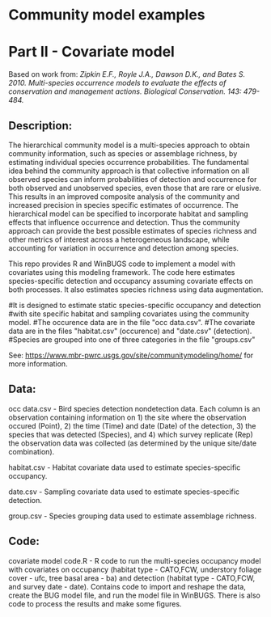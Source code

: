 # Community model examples
# Part II - Covariate model
Based on work from: *Zipkin E.F., Royle J.A., Dawson D.K., and Bates S. 2010. Multi-species occurrence models to evaluate the effects of conservation and management actions. Biological Conservation. 143: 479-484.*

## **Description:**
The hierarchical community model is a multi-species approach to obtain community information, such as species or assemblage richness, by estimating individual species occurrence probabilities. The fundamental idea behind the community approach is that collective information on all observed species can inform probabilities of detection and occurrence for both observed and unobserved species, even those that are rare or elusive. This results in an improved composite analysis of the community and increased precision in species specific estimates of occurrence. The hierarchical model can be specified to incorporate habitat and sampling effects that influence occurrence and detection. Thus the community approach can provide the best possible estimates of species richness and other metrics of interest across a heterogeneous landscape, while accounting for variation in occurrence and detection among species.

This repo provides R and WinBUGS code to implement a model with covariates using this modeling framework. The code here estimates species-specific detection and occupancy assuming covariate effects on both processes. It also estimates species richness using data augmentation.

#It is designed to estimate static species-specific occupancy and detection 
#with site specific habitat and sampling covariates using the community model.
#The occurence data are in the file "occ data.csv". 
#The covariate data are in the files "habitat.csv" (occurence) and "date.csv" (detection).
#Species are grouped into one of three categories in the file "groups.csv"

See: https://www.mbr-pwrc.usgs.gov/site/communitymodeling/home/ for more information.

## **Data:**
occ data.csv - Bird species detection nondetection data. Each column is an observation containing information on 1) the site where the observation occured (Point), 2) the time (Time) and date (Date) of the detection, 3) the species that was detected (Species), and 4) which survey replicate (Rep) the observation data was collected (as determined by the unique site/date combination).

habitat.csv - Habitat covariate data used to estimate species-specific occupancy.

date.csv - Sampling covariate data used to estimate species-specific detection.

group.csv - Species grouping data used to estimate assemblage richness.

## **Code:**
covariate model code.R - R code to run the multi-species occupancy model with covariates on occupancy (habitat type - CATO,FCW, understory foliage cover - ufc, tree basal area - ba) and detection (habitat type - CATO,FCW, and survey date - date). Contains code to import and reshape the data, create the BUG model file, and run the model file in WinBUGS. There is also code to process the results and make some figures.
